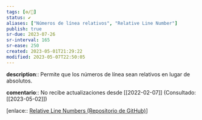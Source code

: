 ```yaml
---
tags: [⚙️/🔌]
status: ✔️
aliases: ["Números de línea relativos", "Relative Line Number"]
publish: true
sr-due: 2023-07-26
sr-interval: 165
sr-ease: 250
created: 2023-05-01T21:29:22
modified: 2023-05-07T22:50:05
---
```


**description**:: Permite que los números de línea sean relativos en lugar de absolutos.

**comentario**:: No recibe actualizaciones desde [[2022-02-07]] (Consultado: [[2023-05-02]])

[enlace:: [Relative Line Numbers (Repositorio de GitHub)](https://github.com/nadavspi/obsidian-relative-line-numbers)]
